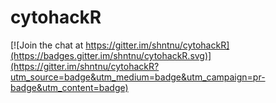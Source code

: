 # cytohackR

[![Join the chat at https://gitter.im/shntnu/cytohackR](https://badges.gitter.im/shntnu/cytohackR.svg)](https://gitter.im/shntnu/cytohackR?utm_source=badge&utm_medium=badge&utm_campaign=pr-badge&utm_content=badge)